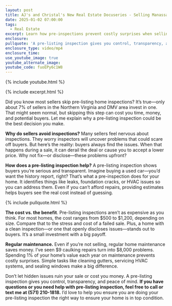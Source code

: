 ```yaml
---
layout: post
title: AJ's and Christal's New Real Estate Docuseries - Selling Manassas - Episode 4
date: 2025-01-02 07:00:00
tags:
  - Real Estate
excerpt: Learn how pre-inspections prevent costly surprises when selling your home.
enclosure:
pullquote: 'A pre-listing inspection gives you control, transparency, and peace of mind. '
enclosure_type: video/mp4
enclosure_time:
use_youtube_image: true
youtube_alternate_image:
youtube_code: fuoEPy6c1W8
---
```

{% include youtube.html %}

{% include excerpt.html %}

Did you know most sellers skip pre-listing home inspections? It’s true—only about 7% of sellers in the Northern Virginia and DMV area invest in one. That might seem normal, but skipping this step can cost you time, money, and potential buyers. Let me explain why a pre-listing inspection could be the best decision you make.

**Why do sellers avoid inspections?** Many sellers feel nervous about inspections. They worry inspectors will uncover problems that could scare off buyers. But here’s the reality: buyers always find the issues. When that happens during a sale, it can derail the deal or cause you to accept a lower price. Why not fix—or disclose—these problems upfront?

**How does a pre-listing inspection help?** A pre-listing inspection shows buyers you’re serious and transparent. Imagine buying a used car—you’d want the history report, right? That’s what a pre-inspection does for your home. It identifies things like leaks, foundation cracks, or HVAC issues so you can address them. Even if you can’t afford repairs, providing estimates helps buyers see the real cost instead of guessing.

{% include pullquote.html %}

**The cost vs. the benefit**. Pre-listing inspections aren’t as expensive as you think. For most homes, the cost ranges from $500 to $1,200, depending on size. Compare that to the stress and cost of a failed sale. Plus, a home with a clean inspection—or one that openly discloses issues—stands out to buyers. It’s a small investment with a big payoff.

**Regular maintenance.** Even if you’re not selling, regular home maintenance saves money. I’ve seen $9 caulking repairs turn into $8,000 problems. Spending 1% of your home’s value each year on maintenance prevents costly surprises. Simple tasks like cleaning gutters, servicing HVAC systems, and sealing windows make a big difference.

Don’t let hidden issues ruin your sale or cost you money. A pre-listing inspection gives you control, transparency, and peace of mind. **If you have questions or you need help with pre-listing inspection, feel free to call or text me at (571) 210-1818.** I’d love to help you ensure you are doing your pre-listing inspection the right way to ensure your home is in top condition.